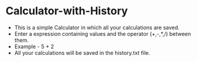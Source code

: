 # Calculator-with-History
- This is a simple Calculator in which all your calculations are saved.
- Enter a expression containing values and the operator (+,-,*,/) between them.
- Example - 5 + 2
- All your calculations will be saved in the history.txt file.
